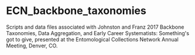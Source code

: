 # ECN_backbone_taxonomies
Scripts and data files associated with Johnston and Franz 2017 Backbone Taxonomies, Data Aggregation, and Early Career Systematists: Something's got to give, presented at the Entomological Collections Network Annual Meeting, Denver, CO.
